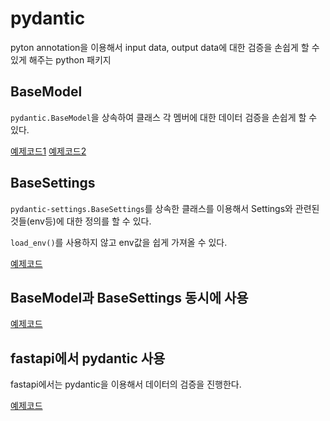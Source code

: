 # pydantic
pyton annotation을 이용해서 input data, output data에 대한 검증을 손쉽게 할 수 있게 해주는 python 패키지 


## BaseModel 

`pydantic.BaseModel`을 상속하여 클래스 각 멤버에 대한 데이터 검증을 손쉽게 할 수 있다.

[예제코드1](pydantic_test_1.py)
[예제코드2](pydantic_test_1.py)


## BaseSettings
`pydantic-settings.BaseSettings`를 상속한 클래스를 이용해서 Settings와 관련된 것들(env등)에 대한 정의를 할 수 있다.

`load_env()`를 사용하지 않고 env값을 쉽게 가져올 수 있다.

[예제코드](BaseSettings_test.py)


## BaseModel과 BaseSettings 동시에 사용
[예제코드](pydantic_example.py)

## fastapi에서 pydantic 사용

fastapi에서는 pydantic을 이용해서 데이터의 검증을 진행한다. 

[예제코드](pydantic-fastapi.py)
